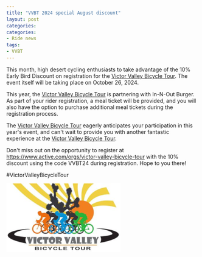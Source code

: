 ```yaml
---
title: "VVBT 2024 special August discount"
layout: post
categories:
categories:
- Ride news
tags:
- VVBT
---
```


This month, high desert cycling enthusiasts to take advantage of the 10% Early Bird Discount on registration for the [Victor Valley Bicycle Tour](http://victorvalleybicycletour.com). The event itself will be taking place on October 26, 2024. 

This year, the [Victor Valley Bicycle Tour](http://victorvalleybicycletour.com) is partnering with In-N-Out Burger. As part of your rider registration, a meal ticket will be provided, and you will also have the option to purchase additional meal tickets during the registration process.

The [Victor Valley Bicycle Tour](http://victorvalleybicycletour.com) eagerly anticipates your participation in this year's event, and can't wait to provide you with another fantastic experience at the [Victor Valley Bicycle Tour](http://victorvalleybicycletour.com). 

Don't miss out on the opportunity to register at <https://www.active.com/orgs/victor-valley-bicycle-tour> with the 10% discount using the code VVBT24 during registration. Hope to you there! 

#VictorValleyBicycleTour

[![Victor Valley Bicycle Tour](/assets/img/2024/vvbt.png "Victor Valley Bicycle Tour")](https://www.active.com/orgs/victor-valley-bicycle-tour)
